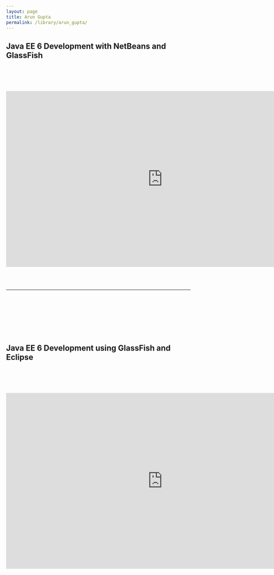 ```yaml
---
layout: page
title: Arun Gupta
permalink: /library/arun_gupta/
---
```



<h2>Java EE 6 Development with NetBeans and GlassFish</h2>
<br/><br/>
<br/><br/>


<div align="center">

<iframe width="853" height="480" src="http://www.youtube.com/embed/UBNaiVWwAZw" frameborder="0" allowfullscreen></iframe>

</div>

<br/><br/>
<hr/>
<br/><br/>
<br/><br/>
<br/><br/>

<h2> Java EE 6 Development using GlassFish and Eclipse</h2>
<br/><br/>
<br/><br/>


<div align="center">

<iframe width="853" height="480" src="http://www.youtube.com/embed/aBjlR9HoR50" frameborder="0" allowfullscreen></iframe>

</div>

